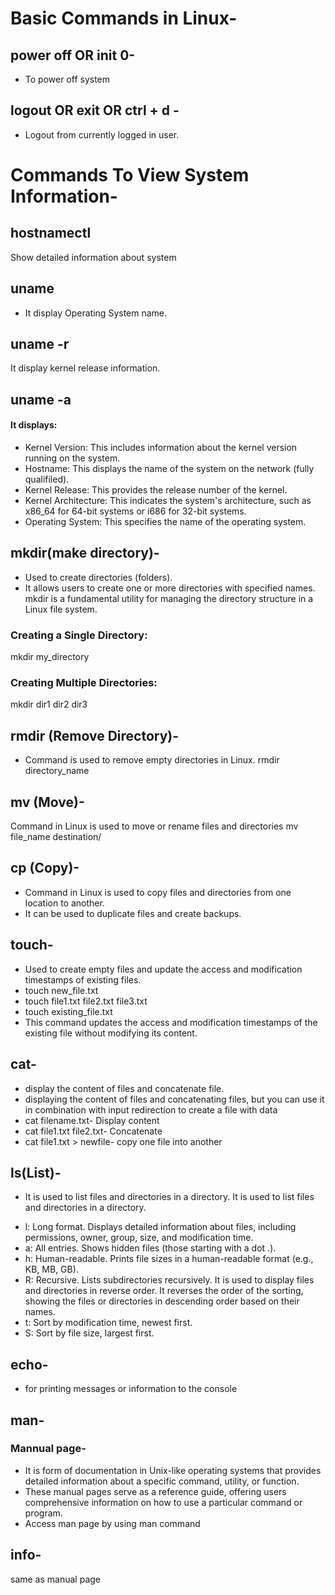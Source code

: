 # Basic Commands in Linux-
## power off OR init 0-
- To power off system 
## logout OR exit OR ctrl + d -
- Logout from currently logged in user.

# Commands To View System Information-                                                                                                                           
## hostnamectl
Show detailed information about system
## uname
- It display Operating System name.
## uname -r
It display kernel release information.
## uname -a
#### It displays:
- Kernel Version: This includes information about the kernel version running on the system.
- Hostname: This displays the name of the system on the network (fully qualifiled).
- Kernel Release: This provides the release number of the kernel.
- Kernel Architecture: This indicates the system's architecture, such as x86_64 for 64-bit systems or i686 for 32-bit systems.
- Operating System: This specifies the name of the operating system.

## mkdir(make directory)- 
- Used to create directories (folders).
- It allows users to create one or more directories with specified names. mkdir is a fundamental utility for managing the directory structure in a Linux file system.
### Creating a Single Directory:
mkdir my_directory
### Creating Multiple Directories:
mkdir dir1 dir2 dir3
## rmdir (Remove Directory)- 
- Command is used to remove empty directories in Linux.
rmdir directory_name
## mv (Move)-
Command in Linux is used to move or rename files and directories 
mv file_name destination/
## cp (Copy)- 
- Command in Linux is used to copy files and directories from one location to another.
- It can be used to duplicate files and create backups.
## touch-
- Used to create empty files and update the access and modification timestamps of existing files.
- touch new_file.txt
- touch file1.txt file2.txt file3.txt
- touch existing_file.txt
- This command updates the access and modification timestamps of the existing file without modifying its content.
## cat- 
- display the content of files and concatenate file.
- displaying the content of files and concatenating files, but you can use it in combination with input redirection to create a file with data
- cat filename.txt- Display content
- cat file1.txt file2.txt- Concatenate
- cat file1.txt > newfile- copy one file into another
## ls(List)-
* It is used to list files and directories in a directory. It is used to list files and directories in a directory.
- l: Long format. Displays detailed information about files, including permissions, owner, group, size, and modification time.
- a: All entries. Shows hidden files (those starting with a dot .).
- h: Human-readable. Prints file sizes in a human-readable format (e.g., KB, MB, GB).
- R: Recursive. Lists subdirectories recursively. It is used to display files and directories in reverse order. It reverses the order of the sorting, showing the files or directories in descending order based on their names.
- t: Sort by modification time, newest first.
- S: Sort by file size, largest first.
## echo- 
- for printing messages or information to the console
## man- 
### Mannual page- 
- It is form of documentation in Unix-like operating systems that provides detailed information about a specific command, utility, or function.
-  These manual pages serve as a reference guide, offering users comprehensive information on how to use a particular command or program.
- Access man page by using man command 
## info- 
same as manual page
  







